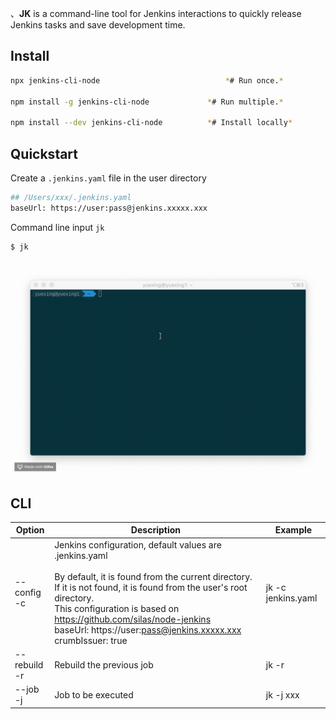、**JK** is a command-line tool for Jenkins interactions to quickly release Jenkins tasks and save development time.



## Install

```bash
npx jenkins-cli-node              				*# Run once.*

npm install -g jenkins-cli-node         	*# Run multiple.*

npm install --dev jenkins-cli-node       	*# Install locally* 
```



## Quickstart

Create a `.jenkins.yaml` file in the user directory

``` bash
## /Users/xxx/.jenkins.yaml
baseUrl: https://user:pass@jenkins.xxxxx.xxx
```

Command line input `jk`

``` bash
$ jk
```

![](./public/cli.gif)

## 

## CLI

| Option             | Description                                                  | Example            |
| ------------------ | ------------------------------------------------------------ | ------------------ |
| --config<br /> -c  | Jenkins configuration, default values are .jenkins.yaml<br /><br />By default, it is found from the current directory. If it is not found, it is found from the user's root directory.<br />This configuration is based on https://github.com/silas/node-jenkins<br />baseUrl: https://user:pass@jenkins.xxxxx.xxx<br />crumbIssuer: true | jk -c jenkins.yaml |
| --rebuild<br /> -r | Rebuild the previous job                                     | jk -r              |
| --job <br />-j     | Job to be executed                                           | jk -j xxx          |